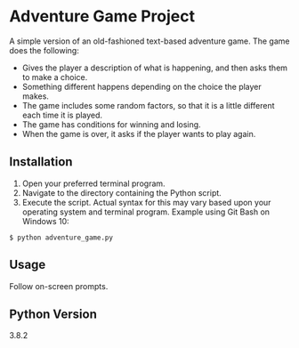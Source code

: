 # Adventure Game Project
A simple version of an old-fashioned text-based adventure game.  The game does the following:
- Gives the player a description of what is happening, and then asks them to make a choice.
- Something different happens depending on the choice the player makes.
- The game includes some random factors, so that it is a little different each time it is played.
- The game has conditions for winning and losing.
- When the game is over, it asks if the player wants to play again.

## Installation
1. Open your preferred terminal program.
2. Navigate to the directory containing the Python script.
3. Execute the script. Actual syntax for this may vary based upon your operating system and terminal program.
Example using Git Bash on Windows 10:
```
$ python adventure_game.py
```

## Usage
Follow on-screen prompts.

## Python Version
3.8.2